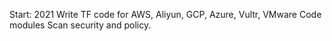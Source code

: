 
Start: 2021
Write TF code for AWS, Aliyun, GCP, Azure, Vultr, VMware
Code modules
Scan security and policy.